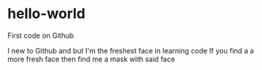 # hello-world
First code on Github

I new to Github and but I'm the freshest face in learning code
If you find a a more fresh face then find me a mask with said face
